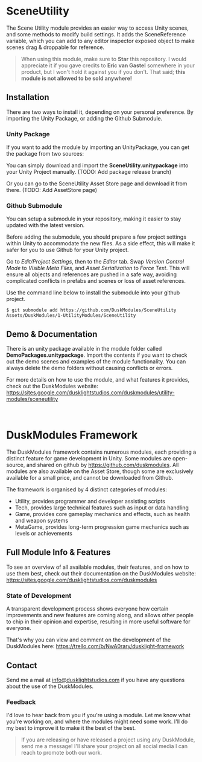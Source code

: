 # SceneUtility
The Scene Utility module provides an easier way to access Unity scenes, and some methods to modify build settings. It adds the SceneReference variable, which you can add to any editor inspector exposed object to make scenes drag & droppable for reference.

> When using this module, make sure to **Star** this repository. I would appreciate it if you gave credits to **Eric van Gastel** somewhere in your product, but I won't hold it against you if you don't. That said; **this module is not allowed to be sold anywhere!**

## Installation
There are two ways to install it, depending on your personal preference. By importing the Unity Package, or adding the Github Submodule.

### Unity Package
If you want to add the module by importing an UnityPackage, you can get the package from two sources:

You can simply download and import the **SceneUtility.unitypackage** into your Unity Project manually. (TODO: Add package release branch)

Or you can go to the SceneUtility Asset Store page and download it from there. (TODO: Add AssetStore page)

### Github Submodule
You can setup a submodule in your repository, making it easier to stay updated with the latest version.

Before adding the submodule, you should prepare a few project settings within Unity to accommodate the new files. As a side effect, this will make it safer for you to use Github for your Unity project.

Go to *Edit/Project Settings*, then to the *Editor* tab. Swap *Version Control Mode* to *Visible Meta Files*, and *Asset Serialization* to *Force Text*. This will ensure all objects and references are pushed in a safe way, avoiding complicated conflicts in prefabs and scenes or loss of asset references.

Use the command line below to install the submodule into your github project.
```
$ git submodule add https://github.com/DuskModules/SceneUtility Assets/DuskModules/1-UtilityModules/SceneUtility
```

## Demo & Documentation
There is an unity package available in the module folder called **DemoPackages.unitypackage**. Import the contents if you want to check out the demo scenes and examples of the module functionality. You can always delete the demo folders without causing conflicts or errors.

For more details on how to use the module, and what features it provides, check out the DuskModules website:
https://sites.google.com/dusklightstudios.com/duskmodules/utility-modules/sceneutility

&nbsp;

# DuskModules Framework
The DuskModules framework contains numerous modules, each providing a distinct feature for game development in Unity. Some modules are open-source, and shared on github by https://github.com/duskmodules. All modules are also available on the Asset Store, though some are exclusively available for a small price, and cannot be downloaded from Github.

The framework is organised by 4 distinct categories of modules:
- Utility, provides programmer and developer assisting scripts
- Tech, provides large technical features such as input or data handling
- Game, provides core gameplay mechanics and effects, such as health and weapon systems
- MetaGame, provides long-term progression game mechanics such as levels or achievements

## Full Module Info & Features
To see an overview of all available modules, their features, and on how to use them best, check out their documentation on the DuskModules website:
https://sites.google.com/dusklightstudios.com/duskmodules

### State of Development
A transparent development process shows everyone how certain improvements and new features are coming along, and allows other people to chip in their opinion and expertise, resulting in more useful software for everyone.

That's why you can view and comment on the development of the DuskModules here:
https://trello.com/b/NwA0rary/dusklight-framework

## Contact
Send me a mail at info@dusklightstudios.com if you have any questions about the use of the DuskModules.

### Feedback
I'd love to hear back from you if you're using a module. Let me know what you're working on, and where the modules might need some work. I'll do my best to improve it to make it the best of the best.

> If you are releasing or have released a project using any DuskModule, send me a message! I'll share your project on all social media I can reach to promote both our work.


